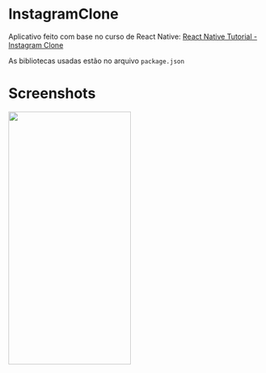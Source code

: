 # InstagramClone


Aplicativo feito com base no curso de React Native: [React Native Tutorial - Instagram Clone](https://www.youtube.com/watch?v=o7eB8wG20iw&t=3s)

As bibliotecas usadas estão no arquivo `package.json`



# Screenshots

<img src="https://user-images.githubusercontent.com/19395842/51094033-778d7700-1790-11e9-939f-ffdc46a3e9f3.gif" height="500" width="242"> 
